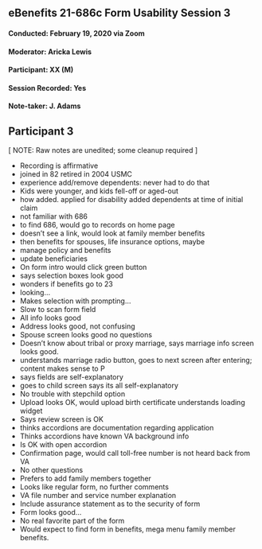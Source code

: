 ## eBenefits 21-686c Form Usability Session 3
#### Conducted: February 19, 2020 via Zoom
#### Moderator: Aricka Lewis
#### Participant: XX (M)
#### Session Recorded: Yes
#### Note-taker: J. Adams
## Participant 3

[ NOTE: Raw notes are unedited; some cleanup required ]

 - Recording is affirmative 
 - joined in 82 retired in 2004 USMC
 - experience add/remove dependents: never had to do that
 - Kids were younger, and kids fell-off or aged-out
 - how added. applied for disability added dependents at time of initial claim
 - not familiar with 686
 - to find 686, would go to records on home page
 - doesn’t see a link, would look at family member benefits
 - then benefits for spouses, life insurance options, maybe
 - manage policy and benefits
 - update beneficiaries
 - On form intro would click green button
 - says selection boxes look good
 - wonders if benefits go to 23
 - looking…
 - Makes selection with prompting…
 - Slow to scan form field
 - All info looks good
 - Address looks good, not confusing
 - Spouse screen looks good no questions
 - Doesn’t know about tribal or proxy marriage, says marriage info screen looks good.
 - understands marriage radio button, goes to next screen after entering; content makes sense to P
 - says fields are self-explanatory
 - goes to child screen says its all self-explanatory
 - No trouble with stepchild option
 - Upload looks OK, would upload birth certificate understands loading widget
 - Says review screen is OK
 - thinks accordions are documentation regarding application
 - Thinks accordions have known VA background info
 - Is OK with open accordion
 - Confirmation page, would call toll-free number is not heard back from VA
 - No other questions
 - Prefers to add family members together
 - Looks like regular form, no further comments
 - VA file number and service number explanation
 - Include assurance statement as to the security of form
 - Form looks good…
 - No real favorite part of the form
 - Would expect to find form in benefits, mega menu family member benefits.
